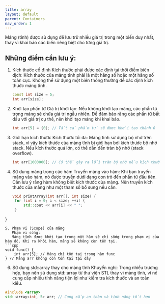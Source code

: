 ```yaml
---
title: array
layout: default
parent: Containers
nav_order: 1
---
```

Mảng (tĩnh) được sử dụng để lưu trữ nhiều giá trị trong một biến duy nhất, thay vì khai báo các biến riêng biệt cho từng giá trị.
## Những điểm cần lưu ý:

1. Kích thước cố định
   Kích thước phải được xác định tại thời điểm biên dịch:
   Kích thước của mảng tĩnh phải là một hằng số hoặc một hằng số toàn cục.
   Không thể sử dụng một biến thông thường để xác định kích thước mảng tĩnh.
   ```cpp
   const int size = 5;
   int arr[size];
   ```
2. Khởi tạo phần tử
   Giá trị khởi tạo:
   Nếu không khởi tạo mảng, các phần tử trong mảng sẽ chứa giá trị ngẫu nhiên.
   Để đảm bảo rằng các phần tử bắt đầu với giá trị cụ thể, nên khởi tạo mảng khi khai báo.
   ```cpp
   int arr[5] = {0}; // Tất cả phần tử sẽ được khởi tạo thành 0
   ```
3. Giới hạn kích thước
   Kích thước tối đa:
   Mảng tĩnh sử dụng bộ nhớ trên stack, vì vậy kích thước của mảng tĩnh bị giới hạn bởi kích thước bộ nhớ stack.
   Nếu kích thước quá lớn, có thể dẫn đến tràn bộ nhớ (stack overflow).
   ```cpp
   int arr[1000000]; // Có thể gây ra lỗi tràn bộ nhớ nếu kích thước quá lớn
   ```
4. Sử dụng mảng trong các hàm
   Truyền mảng vào hàm:
   Khi bạn truyền mảng vào hàm, nó được truyền dưới dạng con trỏ đến phần tử đầu tiên.
   Cần lưu ý rằng hàm không biết kích thước của mảng. Nên truyền kích thước của mảng như một tham số bổ sung nếu cần.
   ```cpp
   void printArray(int arr[], int size) {
    for (int i = 0; i < size; ++i) {
        std::cout << arr[i] << " ";
    }
}
```
5. Phạm vi (Scope) của mảng
   Phạm vi sống:
   Mảng tĩnh được khởi tạo trong một hàm sẽ chỉ sống trong phạm vi của hàm đó. Khi ra khỏi hàm, mảng sẽ không còn tồn tại.
```cpp
void func() {
    int arr[5]; // Mảng chỉ tồn tại trong hàm func
} // Mảng arr không còn tồn tại tại đây
```
6. Sử dụng std::array thay cho mảng tĩnh
   Khuyến nghị:
   Trong nhiều trường hợp, bạn nên sử dụng std::array từ thư viện STL thay vì mảng tĩnh, vì nó cung cấp nhiều tính năng tiện lợi như kiểm tra kích thước và an toàn kiểu.
```cpp
#include <array>
std::array<int, 5> arr; // Cung cấp an toàn và tính năng tốt hơn
```



